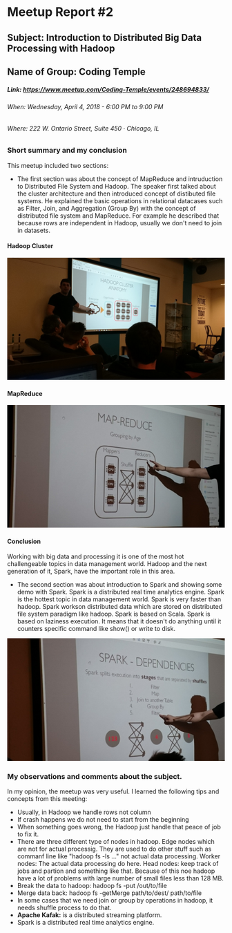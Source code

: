 # Meetup Report #2



## Subject: **Introduction to Distributed Big Data Processing with Hadoop**


## Name of Group: **Coding Temple**


##### Link: https://www.meetup.com/Coding-Temple/events/248694833/
###### When: Wednesday, April 4, 2018 - 6:00 PM to 9:00 PM
###### Where: 222 W. Ontario Street, Suite 450 · Chicago, IL




### Short summary and my conclusion

This meetup included two sections: 
* The first section was about the concept of MapReduce and intruduction to Distributed File System and Hadoop. The speaker first talked about the cluster architecture 
and then introduced concept of distibuted file systems. He explained the basic operations in relational datacases such as Filter, Join, and Aggregation (Group By) with the concept of distributed file system and MapReduce.
For example he described that because rows are independent in Hadoop, usually we don't need to join in datasets.

#### Hadoop Cluster
![HadoopCluster](images/1.JPG "Hadoop Cluster")

#### MapReduce
![MapReduce](images/9.jpg "MapReduce")

#### Conclusion
Working with big data and processing it is one of the most hot challengeable topics in data management world. Hadoop and the next generation of it, Spark, have the important role in this area.


* The second section was about introduction to Spark and showing some demo with Spark. Spark is a distributed real time analytics engine. Spark is the hottest topic in data management world.
Spark is very faster than hadoop. Spark workson distributed data which are stored on distributed file system paradigm like hadoop. Spark is based on Scala. 
Spark is based on laziness execution. It means that it doesn't do anything until it counters specific command like show() or write to disk. 


![Spark](images/8.jpg "Spark")

 



 
 ### My observations and comments about the subject.
 
 In my opinion, the meetup was very useful. I learned the following tips and concepts from this meeting:
 
 * Usually, in Hadoop we handle rows not column
 * If crash happens we do not need to start from the beginning
 * When something goes wrong, the Hadoop just handle that peace of job to fix it.
 * There are three different type of nodes in hadoop. Edge nodes which are not for actual processig. They are used to do other stuff such as commanf line like "hadoop fs -ls ..." not actual data processing. Worker nodes: The actual data processing do here. Head nodes: keep track of jobs and partion and something like that. Because of this noe hadoop have a lot of problems with large number of small files less than 128 MB.
 * Break the data to hadoop: hadoop fs -put /out/to/file
 * Merge data back: hadoop fs -getMerge path/to/dest/ path/to/file
 * In some cases that we need join or group by operations in hadoop, it needs shuffle process to do that.
 * **Apache Kafak:** is a distributed streaming platform.
 * Spark is a distributed real time analytics engine.
 